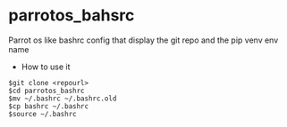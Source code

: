 # parrotos_bahsrc

Parrot os like bashrc config that display the git repo and the pip venv env name

* How to use it

```shell
$git clone <repourl>
$cd parrotos_bashrc
$mv ~/.bashrc ~/.bashrc.old
$cp bashrc ~/.bashrc
$source ~/.bashrc
```